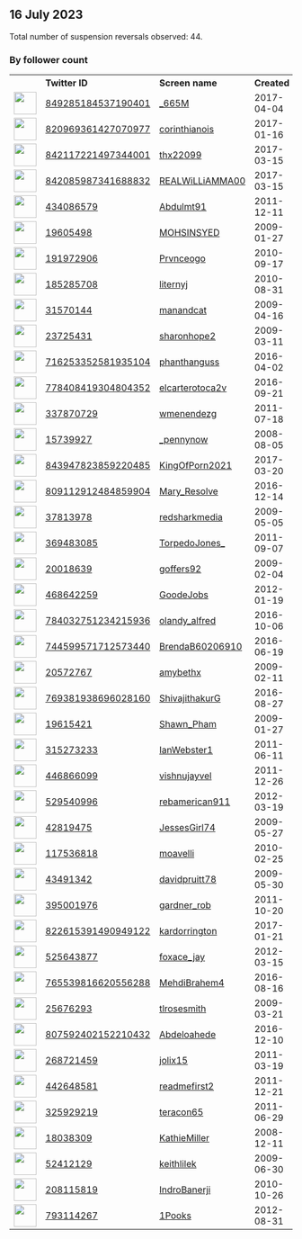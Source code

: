 
## 16 July 2023
Total number of suspension reversals observed: 44.

### By follower count
<table><tr><th></th><th align="left">Twitter ID</th><th align="left">Screen name</th>
<th align="left">Created</th><th align="left">Status</th><th align="left">Suspended</th><th align="left">Followers</th>
<tr><td><a href="https://pbs.twimg.com/profile_images/1562096413433102336/wSqGjnzh_normal.jpg"><img src="https://pbs.twimg.com/profile_images/1562096413433102336/wSqGjnzh_normal.jpg" width="40px" height="40px" align="center"/></a></td><td><a href="https://twitter.com/intent/user?user_id=849285184537190401">849285184537190401</a></td><td><a href="https://twitter.com/_665M">_665M</a></td><td>2017-04-04</td><td align="center"></td><td>2023-04-09</td><td>45003</td></tr>
<tr><td><a href="https://pbs.twimg.com/profile_images/1150458725142016000/bTpQ5PnY_normal.jpg"><img src="https://pbs.twimg.com/profile_images/1150458725142016000/bTpQ5PnY_normal.jpg" width="40px" height="40px" align="center"/></a></td><td><a href="https://twitter.com/intent/user?user_id=820969361427070977">820969361427070977</a></td><td><a href="https://twitter.com/corinthianois">corinthianois</a></td><td>2017-01-16</td><td align="center"></td><td></td><td>2631</td></tr>
<tr><td><a href="https://pbs.twimg.com/profile_images/1405061026077462531/nvmBEPgN_normal.png"><img src="https://pbs.twimg.com/profile_images/1405061026077462531/nvmBEPgN_normal.png" width="40px" height="40px" align="center"/></a></td><td><a href="https://twitter.com/intent/user?user_id=842117221497344001">842117221497344001</a></td><td><a href="https://twitter.com/thx22099">thx22099</a></td><td>2017-03-15</td><td align="center"></td><td>2022-07-20</td><td>2077</td></tr>
<tr><td><a href="https://pbs.twimg.com/profile_images/1577897809797255168/LcfhB80h_normal.jpg"><img src="https://pbs.twimg.com/profile_images/1577897809797255168/LcfhB80h_normal.jpg" width="40px" height="40px" align="center"/></a></td><td><a href="https://twitter.com/intent/user?user_id=842085987341688832">842085987341688832</a></td><td><a href="https://twitter.com/REALWiLLiAMMA00">REALWiLLiAMMA00</a></td><td>2017-03-15</td><td align="center">🔒</td><td>2023-01-19</td><td>1994</td></tr>
<tr><td><a href="https://pbs.twimg.com/profile_images/1654879714341969920/X4Clp-fz_normal.jpg"><img src="https://pbs.twimg.com/profile_images/1654879714341969920/X4Clp-fz_normal.jpg" width="40px" height="40px" align="center"/></a></td><td><a href="https://twitter.com/intent/user?user_id=434086579">434086579</a></td><td><a href="https://twitter.com/Abdulmt91">Abdulmt91</a></td><td>2011-12-11</td><td align="center"></td><td>2023-01-19</td><td>1685</td></tr>
<tr><td><a href="https://pbs.twimg.com/profile_images/1323267493448867841/VmVegrg__normal.jpg"><img src="https://pbs.twimg.com/profile_images/1323267493448867841/VmVegrg__normal.jpg" width="40px" height="40px" align="center"/></a></td><td><a href="https://twitter.com/intent/user?user_id=19605498">19605498</a></td><td><a href="https://twitter.com/MOHSINSYED">MOHSINSYED</a></td><td>2009-01-27</td><td align="center"></td><td></td><td>1501</td></tr>
<tr><td><a href="https://pbs.twimg.com/profile_images/1368048934879432706/N7LIBFNN_normal.jpg"><img src="https://pbs.twimg.com/profile_images/1368048934879432706/N7LIBFNN_normal.jpg" width="40px" height="40px" align="center"/></a></td><td><a href="https://twitter.com/intent/user?user_id=191972906">191972906</a></td><td><a href="https://twitter.com/Prvnceogo">Prvnceogo</a></td><td>2010-09-17</td><td align="center">🔒</td><td></td><td>1409</td></tr>
<tr><td><a href="https://pbs.twimg.com/profile_images/1115267993/getImage_2-001_normal.jpg"><img src="https://pbs.twimg.com/profile_images/1115267993/getImage_2-001_normal.jpg" width="40px" height="40px" align="center"/></a></td><td><a href="https://twitter.com/intent/user?user_id=185285708">185285708</a></td><td><a href="https://twitter.com/liternyj">liternyj</a></td><td>2010-08-31</td><td align="center">🔒</td><td>2023-03-15</td><td>1259</td></tr>
<tr><td><a href="https://pbs.twimg.com/profile_images/1656758442193821698/WM2-cWPl_normal.jpg"><img src="https://pbs.twimg.com/profile_images/1656758442193821698/WM2-cWPl_normal.jpg" width="40px" height="40px" align="center"/></a></td><td><a href="https://twitter.com/intent/user?user_id=31570144">31570144</a></td><td><a href="https://twitter.com/manandcat">manandcat</a></td><td>2009-04-16</td><td align="center"></td><td></td><td>1233</td></tr>
<tr><td><a href="https://pbs.twimg.com/profile_images/1551511765208399874/LeKcKWVX_normal.jpg"><img src="https://pbs.twimg.com/profile_images/1551511765208399874/LeKcKWVX_normal.jpg" width="40px" height="40px" align="center"/></a></td><td><a href="https://twitter.com/intent/user?user_id=23725431">23725431</a></td><td><a href="https://twitter.com/sharonhope2">sharonhope2</a></td><td>2009-03-11</td><td align="center"></td><td>2023-06-03</td><td>883</td></tr>
<tr><td><a href="https://pbs.twimg.com/profile_images/1661029534471454721/SK1F7gWC_normal.jpg"><img src="https://pbs.twimg.com/profile_images/1661029534471454721/SK1F7gWC_normal.jpg" width="40px" height="40px" align="center"/></a></td><td><a href="https://twitter.com/intent/user?user_id=716253352581935104">716253352581935104</a></td><td><a href="https://twitter.com/phanthanguss">phanthanguss</a></td><td>2016-04-02</td><td align="center"></td><td>2023-01-16</td><td>649</td></tr>
<tr><td><a href="https://pbs.twimg.com/profile_images/1221919983518801921/UMD9KrYS_normal.jpg"><img src="https://pbs.twimg.com/profile_images/1221919983518801921/UMD9KrYS_normal.jpg" width="40px" height="40px" align="center"/></a></td><td><a href="https://twitter.com/intent/user?user_id=778408419304804352">778408419304804352</a></td><td><a href="https://twitter.com/elcarterotoca2v">elcarterotoca2v</a></td><td>2016-09-21</td><td align="center"></td><td></td><td>645</td></tr>
<tr><td><a href="https://pbs.twimg.com/profile_images/1273797371852439558/aSY1wjfn_normal.jpg"><img src="https://pbs.twimg.com/profile_images/1273797371852439558/aSY1wjfn_normal.jpg" width="40px" height="40px" align="center"/></a></td><td><a href="https://twitter.com/intent/user?user_id=337870729">337870729</a></td><td><a href="https://twitter.com/wmenendezg">wmenendezg</a></td><td>2011-07-18</td><td align="center"></td><td></td><td>480</td></tr>
<tr><td><a href="https://pbs.twimg.com/profile_images/1292488358027902981/CHgjtoAu_normal.jpg"><img src="https://pbs.twimg.com/profile_images/1292488358027902981/CHgjtoAu_normal.jpg" width="40px" height="40px" align="center"/></a></td><td><a href="https://twitter.com/intent/user?user_id=15739927">15739927</a></td><td><a href="https://twitter.com/_pennynow">_pennynow</a></td><td>2008-08-05</td><td align="center"></td><td></td><td>454</td></tr>
<tr><td><a href="https://pbs.twimg.com/profile_images/1366812366118223879/LpcRvcDc_normal.jpg"><img src="https://pbs.twimg.com/profile_images/1366812366118223879/LpcRvcDc_normal.jpg" width="40px" height="40px" align="center"/></a></td><td><a href="https://twitter.com/intent/user?user_id=843947823859220485">843947823859220485</a></td><td><a href="https://twitter.com/KingOfPorn2021">KingOfPorn2021</a></td><td>2017-03-20</td><td align="center"></td><td>2023-02-03</td><td>330</td></tr>
<tr><td><a href="https://pbs.twimg.com/profile_images/1572696374197493761/L_dIcPSF_normal.jpg"><img src="https://pbs.twimg.com/profile_images/1572696374197493761/L_dIcPSF_normal.jpg" width="40px" height="40px" align="center"/></a></td><td><a href="https://twitter.com/intent/user?user_id=809112912484859904">809112912484859904</a></td><td><a href="https://twitter.com/Mary_Resolve">Mary_Resolve</a></td><td>2016-12-14</td><td align="center"></td><td>2023-02-15</td><td>283</td></tr>
<tr><td><a href="https://pbs.twimg.com/profile_images/2673911433/d3028e58ec3be2f0c8ecfdc912f420a7_normal.png"><img src="https://pbs.twimg.com/profile_images/2673911433/d3028e58ec3be2f0c8ecfdc912f420a7_normal.png" width="40px" height="40px" align="center"/></a></td><td><a href="https://twitter.com/intent/user?user_id=37813978">37813978</a></td><td><a href="https://twitter.com/redsharkmedia">redsharkmedia</a></td><td>2009-05-05</td><td align="center"></td><td>2023-06-01</td><td>266</td></tr>
<tr><td><a href="https://pbs.twimg.com/profile_images/1647296061373915141/RGcQdH9S_normal.jpg"><img src="https://pbs.twimg.com/profile_images/1647296061373915141/RGcQdH9S_normal.jpg" width="40px" height="40px" align="center"/></a></td><td><a href="https://twitter.com/intent/user?user_id=369483085">369483085</a></td><td><a href="https://twitter.com/TorpedoJones_">TorpedoJones_</a></td><td>2011-09-07</td><td align="center"></td><td>2022-11-04</td><td>257</td></tr>
<tr><td><a href="https://pbs.twimg.com/profile_images/1599194690393411584/sSWrCZPE_normal.jpg"><img src="https://pbs.twimg.com/profile_images/1599194690393411584/sSWrCZPE_normal.jpg" width="40px" height="40px" align="center"/></a></td><td><a href="https://twitter.com/intent/user?user_id=20018639">20018639</a></td><td><a href="https://twitter.com/goffers92">goffers92</a></td><td>2009-02-04</td><td align="center">🔒</td><td>2023-01-19</td><td>206</td></tr>
<tr><td><a href="https://pbs.twimg.com/profile_images/1814122117/aProfile_normal.jpg"><img src="https://pbs.twimg.com/profile_images/1814122117/aProfile_normal.jpg" width="40px" height="40px" align="center"/></a></td><td><a href="https://twitter.com/intent/user?user_id=468642259">468642259</a></td><td><a href="https://twitter.com/GoodeJobs">GoodeJobs</a></td><td>2012-01-19</td><td align="center"></td><td></td><td>144</td></tr>
<tr><td><a href="https://pbs.twimg.com/profile_images/1449443124816883717/6hBw6FVg_normal.jpg"><img src="https://pbs.twimg.com/profile_images/1449443124816883717/6hBw6FVg_normal.jpg" width="40px" height="40px" align="center"/></a></td><td><a href="https://twitter.com/intent/user?user_id=784032751234215936">784032751234215936</a></td><td><a href="https://twitter.com/olandy_alfred">olandy_alfred</a></td><td>2016-10-06</td><td align="center"></td><td>2023-02-01</td><td>138</td></tr>
<tr><td><a href="https://pbs.twimg.com/profile_images/1357082711236751365/m8MI-y_G_normal.jpg"><img src="https://pbs.twimg.com/profile_images/1357082711236751365/m8MI-y_G_normal.jpg" width="40px" height="40px" align="center"/></a></td><td><a href="https://twitter.com/intent/user?user_id=744599571712573440">744599571712573440</a></td><td><a href="https://twitter.com/BrendaB60206910">BrendaB60206910</a></td><td>2016-06-19</td><td align="center"></td><td>2023-04-08</td><td>125</td></tr>
<tr><td><a href="https://pbs.twimg.com/profile_images/1638666806289219585/blpRjP-L_normal.jpg"><img src="https://pbs.twimg.com/profile_images/1638666806289219585/blpRjP-L_normal.jpg" width="40px" height="40px" align="center"/></a></td><td><a href="https://twitter.com/intent/user?user_id=20572767">20572767</a></td><td><a href="https://twitter.com/amybethx">amybethx</a></td><td>2009-02-11</td><td align="center"></td><td>2023-06-02</td><td>106</td></tr>
<tr><td><a href="https://pbs.twimg.com/profile_images/1543189121572556800/4w2QV6Y0_normal.jpg"><img src="https://pbs.twimg.com/profile_images/1543189121572556800/4w2QV6Y0_normal.jpg" width="40px" height="40px" align="center"/></a></td><td><a href="https://twitter.com/intent/user?user_id=769381938696028160">769381938696028160</a></td><td><a href="https://twitter.com/ShivajithakurG">ShivajithakurG</a></td><td>2016-08-27</td><td align="center"></td><td>2022-07-05</td><td>85</td></tr>
<tr><td><a href="https://pbs.twimg.com/profile_images/652259299201150976/YM6A2LNI_normal.jpg"><img src="https://pbs.twimg.com/profile_images/652259299201150976/YM6A2LNI_normal.jpg" width="40px" height="40px" align="center"/></a></td><td><a href="https://twitter.com/intent/user?user_id=19615421">19615421</a></td><td><a href="https://twitter.com/Shawn_Pham">Shawn_Pham</a></td><td>2009-01-27</td><td align="center"></td><td>2023-06-03</td><td>84</td></tr>
<tr><td><a href="https://pbs.twimg.com/profile_images/1642849227645517826/bMmTJ3tG_normal.jpg"><img src="https://pbs.twimg.com/profile_images/1642849227645517826/bMmTJ3tG_normal.jpg" width="40px" height="40px" align="center"/></a></td><td><a href="https://twitter.com/intent/user?user_id=315273233">315273233</a></td><td><a href="https://twitter.com/IanWebster1">IanWebster1</a></td><td>2011-06-11</td><td align="center"></td><td>2023-03-28</td><td>82</td></tr>
<tr><td><a href="https://pbs.twimg.com/profile_images/1076653510144548865/deRd23tT_normal.jpg"><img src="https://pbs.twimg.com/profile_images/1076653510144548865/deRd23tT_normal.jpg" width="40px" height="40px" align="center"/></a></td><td><a href="https://twitter.com/intent/user?user_id=446866099">446866099</a></td><td><a href="https://twitter.com/vishnujayvel">vishnujayvel</a></td><td>2011-12-26</td><td align="center"></td><td>2023-04-09</td><td>70</td></tr>
<tr><td><a href="https://pbs.twimg.com/profile_images/904423839224000512/0uA1Na4m_normal.jpg"><img src="https://pbs.twimg.com/profile_images/904423839224000512/0uA1Na4m_normal.jpg" width="40px" height="40px" align="center"/></a></td><td><a href="https://twitter.com/intent/user?user_id=529540996">529540996</a></td><td><a href="https://twitter.com/rebamerican911">rebamerican911</a></td><td>2012-03-19</td><td align="center"></td><td></td><td>62</td></tr>
<tr><td><a href="https://pbs.twimg.com/profile_images/1358303790143844358/yvfSmI_u_normal.jpg"><img src="https://pbs.twimg.com/profile_images/1358303790143844358/yvfSmI_u_normal.jpg" width="40px" height="40px" align="center"/></a></td><td><a href="https://twitter.com/intent/user?user_id=42819475">42819475</a></td><td><a href="https://twitter.com/JessesGirl74">JessesGirl74</a></td><td>2009-05-27</td><td align="center"></td><td>2023-07-06</td><td>55</td></tr>
<tr><td><a href="https://pbs.twimg.com/profile_images/965214848207507456/FNTmGV0B_normal.jpg"><img src="https://pbs.twimg.com/profile_images/965214848207507456/FNTmGV0B_normal.jpg" width="40px" height="40px" align="center"/></a></td><td><a href="https://twitter.com/intent/user?user_id=117536818">117536818</a></td><td><a href="https://twitter.com/moavelli">moavelli</a></td><td>2010-02-25</td><td align="center"></td><td></td><td>43</td></tr>
<tr><td><a href="https://pbs.twimg.com/profile_images/918266317622468608/8cqk5utB_normal.jpg"><img src="https://pbs.twimg.com/profile_images/918266317622468608/8cqk5utB_normal.jpg" width="40px" height="40px" align="center"/></a></td><td><a href="https://twitter.com/intent/user?user_id=43491342">43491342</a></td><td><a href="https://twitter.com/davidpruitt78">davidpruitt78</a></td><td>2009-05-30</td><td align="center"></td><td>2023-07-09</td><td>34</td></tr>
<tr><td><a href="https://pbs.twimg.com/profile_images/1566571477146943488/ZUdZM1c9_normal.jpg"><img src="https://pbs.twimg.com/profile_images/1566571477146943488/ZUdZM1c9_normal.jpg" width="40px" height="40px" align="center"/></a></td><td><a href="https://twitter.com/intent/user?user_id=395001976">395001976</a></td><td><a href="https://twitter.com/gardner_rob">gardner_rob</a></td><td>2011-10-20</td><td align="center"></td><td>2022-12-01</td><td>26</td></tr>
<tr><td><a href="https://abs.twimg.com/sticky/default_profile_images/default_profile_normal.png"><img src="https://abs.twimg.com/sticky/default_profile_images/default_profile_normal.png" width="40px" height="40px" align="center"/></a></td><td><a href="https://twitter.com/intent/user?user_id=822615391490949122">822615391490949122</a></td><td><a href="https://twitter.com/kardorrington">kardorrington</a></td><td>2017-01-21</td><td align="center"></td><td></td><td>18</td></tr>
<tr><td><a href="https://pbs.twimg.com/profile_images/712821170521812993/AR7xPxF9_normal.jpg"><img src="https://pbs.twimg.com/profile_images/712821170521812993/AR7xPxF9_normal.jpg" width="40px" height="40px" align="center"/></a></td><td><a href="https://twitter.com/intent/user?user_id=525643877">525643877</a></td><td><a href="https://twitter.com/foxace_jay">foxace_jay</a></td><td>2012-03-15</td><td align="center"></td><td>2023-06-09</td><td>16</td></tr>
<tr><td><a href="https://pbs.twimg.com/profile_images/1564185383654592512/8ghOHYId_normal.jpg"><img src="https://pbs.twimg.com/profile_images/1564185383654592512/8ghOHYId_normal.jpg" width="40px" height="40px" align="center"/></a></td><td><a href="https://twitter.com/intent/user?user_id=765539816620556288">765539816620556288</a></td><td><a href="https://twitter.com/MehdiBrahem4">MehdiBrahem4</a></td><td>2016-08-16</td><td align="center"></td><td>2023-01-19</td><td>16</td></tr>
<tr><td><a href="https://pbs.twimg.com/profile_images/1598879618903285760/m-7iBqAU_normal.jpg"><img src="https://pbs.twimg.com/profile_images/1598879618903285760/m-7iBqAU_normal.jpg" width="40px" height="40px" align="center"/></a></td><td><a href="https://twitter.com/intent/user?user_id=25676293">25676293</a></td><td><a href="https://twitter.com/tlrosesmith">tlrosesmith</a></td><td>2009-03-21</td><td align="center">🔒</td><td>2023-06-14</td><td>15</td></tr>
<tr><td><a href="https://pbs.twimg.com/profile_images/1291412950616543232/ObLb674b_normal.jpg"><img src="https://pbs.twimg.com/profile_images/1291412950616543232/ObLb674b_normal.jpg" width="40px" height="40px" align="center"/></a></td><td><a href="https://twitter.com/intent/user?user_id=807592402152210432">807592402152210432</a></td><td><a href="https://twitter.com/Abdeloahede">Abdeloahede</a></td><td>2016-12-10</td><td align="center"></td><td></td><td>14</td></tr>
<tr><td><a href="https://pbs.twimg.com/profile_images/1650498926506590211/Hjw1ZFwh_normal.jpg"><img src="https://pbs.twimg.com/profile_images/1650498926506590211/Hjw1ZFwh_normal.jpg" width="40px" height="40px" align="center"/></a></td><td><a href="https://twitter.com/intent/user?user_id=268721459">268721459</a></td><td><a href="https://twitter.com/jolix15">jolix15</a></td><td>2011-03-19</td><td align="center"></td><td>2023-07-08</td><td>13</td></tr>
<tr><td><a href="https://pbs.twimg.com/profile_images/1195781549062422528/LNgI6O-5_normal.jpg"><img src="https://pbs.twimg.com/profile_images/1195781549062422528/LNgI6O-5_normal.jpg" width="40px" height="40px" align="center"/></a></td><td><a href="https://twitter.com/intent/user?user_id=442648581">442648581</a></td><td><a href="https://twitter.com/readmefirst2">readmefirst2</a></td><td>2011-12-21</td><td align="center"></td><td>2022-09-19</td><td>9</td></tr>
<tr><td><a href="https://pbs.twimg.com/profile_images/1594142150354239489/FKmzE-PC_normal.jpg"><img src="https://pbs.twimg.com/profile_images/1594142150354239489/FKmzE-PC_normal.jpg" width="40px" height="40px" align="center"/></a></td><td><a href="https://twitter.com/intent/user?user_id=325929219">325929219</a></td><td><a href="https://twitter.com/teracon65">teracon65</a></td><td>2011-06-29</td><td align="center"></td><td>2023-05-28</td><td>3</td></tr>
<tr><td><a href="https://abs.twimg.com/sticky/default_profile_images/default_profile_normal.png"><img src="https://abs.twimg.com/sticky/default_profile_images/default_profile_normal.png" width="40px" height="40px" align="center"/></a></td><td><a href="https://twitter.com/intent/user?user_id=18038309">18038309</a></td><td><a href="https://twitter.com/KathieMiller">KathieMiller</a></td><td>2008-12-11</td><td align="center"></td><td>2022-09-09</td><td>0</td></tr>
<tr><td><a href="https://pbs.twimg.com/profile_images/1596270915192496128/8uLoJpln_normal.jpg"><img src="https://pbs.twimg.com/profile_images/1596270915192496128/8uLoJpln_normal.jpg" width="40px" height="40px" align="center"/></a></td><td><a href="https://twitter.com/intent/user?user_id=52412129">52412129</a></td><td><a href="https://twitter.com/keithlilek">keithlilek</a></td><td>2009-06-30</td><td align="center"></td><td>2023-06-20</td><td>0</td></tr>
<tr><td><a href="https://pbs.twimg.com/profile_images/803396863760232448/-AUSDUiv_normal.jpg"><img src="https://pbs.twimg.com/profile_images/803396863760232448/-AUSDUiv_normal.jpg" width="40px" height="40px" align="center"/></a></td><td><a href="https://twitter.com/intent/user?user_id=208115819">208115819</a></td><td><a href="https://twitter.com/IndroBanerji">IndroBanerji</a></td><td>2010-10-26</td><td align="center"></td><td>2023-05-03</td><td>0</td></tr>
<tr><td><a href="https://pbs.twimg.com/profile_images/1532072962383171586/Z1UagwaJ_normal.jpg"><img src="https://pbs.twimg.com/profile_images/1532072962383171586/Z1UagwaJ_normal.jpg" width="40px" height="40px" align="center"/></a></td><td><a href="https://twitter.com/intent/user?user_id=793114267">793114267</a></td><td><a href="https://twitter.com/1Pooks">1Pooks</a></td><td>2012-08-31</td><td align="center"></td><td>2023-06-10</td><td>0</td></tr>
</table>

